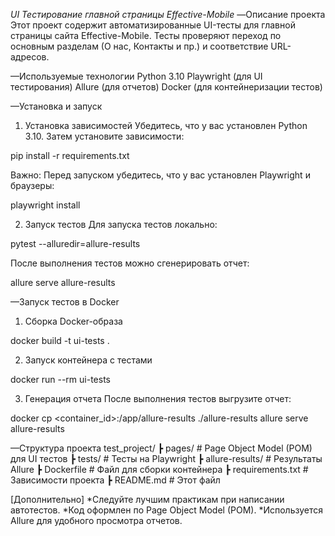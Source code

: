 *UI Тестирование главной страницы Effective-Mobile*
—Описание проекта
Этот проект содержит автоматизированные UI-тесты для главной страницы сайта Effective-Mobile.
Тесты проверяют переход по основным разделам (О нас, Контакты и пр.) и соответствие URL-адресов.

—Используемые технологии
Python 3.10
Playwright (для UI тестирования)
Allure (для отчетов)
Docker (для контейнеризации тестов)

—Установка и запуск
1. Установка зависимостей
Убедитесь, что у вас установлен Python 3.10.
Затем установите зависимости:

pip install -r requirements.txt

Важно: Перед запуском убедитесь, что у вас установлен Playwright и браузеры:

playwright install

2. Запуск тестов
Для запуска тестов локально:

pytest --alluredir=allure-results

После выполнения тестов можно сгенерировать отчет:

allure serve allure-results

—Запуск тестов в Docker
1. Сборка Docker-образа

docker build -t ui-tests .

2. Запуск контейнера с тестами

docker run --rm ui-tests

3. Генерация отчета
После выполнения тестов выгрузите отчет:

docker cp <container_id>:/app/allure-results ./allure-results
allure serve allure-results

—Структура проекта
test_project/
 ┣ pages/             # Page Object Model (POM) для UI тестов
 ┣ tests/             # Тесты на Playwright
 ┣ allure-results/    # Результаты Allure
 ┣ Dockerfile         # Файл для сборки контейнера
 ┣ requirements.txt   # Зависимости проекта
 ┣ README.md          # Этот файл

[Дополнительно]
*Следуйте лучшим практикам при написании автотестов.
*Код оформлен по Page Object Model (POM).
*Используется Allure для удобного просмотра отчетов.

